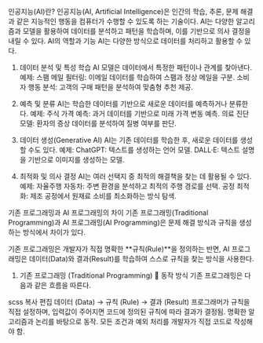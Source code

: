 인공지능(AI)란?
인공지능(AI, Artificial Intelligence)은 인간의 학습, 추론, 문제 해결과 같은 지능적인 행동을 컴퓨터가 수행할 수 있도록 하는 기술이다. AI는 다양한 알고리즘과 모델을 활용하여 데이터를 분석하고 패턴을 학습하며, 이를 기반으로 의사 결정을 내릴 수 있다.
AI의 역할과 기능
AI는 다양한 방식으로 데이터를 처리하고 활용할 수 있다.

1. 데이터 분석 및 특성 학습
AI 모델은 데이터에서 특정한 패턴이나 관계를 찾아낸다.
예제:
스팸 메일 필터링: 이메일 데이터를 학습하여 스팸과 정상 메일을 구분.
소비자 행동 분석: 고객의 구매 패턴을 분석하여 맞춤형 추천 제공.

2. 예측 및 분류
AI는 학습한 데이터를 기반으로 새로운 데이터를 예측하거나 분류한다.
예제:
주식 가격 예측: 과거 데이터를 기반으로 미래 가격 변동 예측.
의료 진단 모델: 환자의 증상 데이터를 분석하여 질병 여부를 판단.

4. 데이터 생성(Generative AI)
AI는 기존 데이터를 학습한 후, 새로운 데이터를 생성할 수도 있다.
예제:
ChatGPT: 텍스트를 생성하는 언어 모델.
DALL·E: 텍스트 설명을 기반으로 이미지를 생성하는 모델.

5. 최적화 및 의사 결정
AI는 여러 선택지 중 최적의 해결책을 찾는 데 활용될 수 있다.
예제:
자율주행 자동차: 주변 환경을 분석하고 최적의 주행 경로를 선택.
공정 최적화: 제조 공정에서 원재료 소비를 최소화하는 방식 탐색.

기존 프로그래밍과 AI 프로그래밍의 차이
기존 프로그래밍(Traditional Programming)과 AI 프로그래밍(AI Programming)은 문제 해결 방식과 규칙을 생성하는 방식에서 차이가 있다.

기존 프로그래밍은 개발자가 직접 명확한 **규칙(Rule)**을 정의하는 반면,
AI 프로그래밍은 데이터(Data)와 결과(Result)를 학습하여 스스로 규칙을 찾는 방식을 사용한다.

1. 기존 프로그래밍 (Traditional Programming)
🔹 동작 방식
기존 프로그래밍은 다음과 같은 흐름을 따른다.

scss
복사
편집
데이터 (Data) → 규칙 (Rule) → 결과 (Result)
프로그래머가 규칙을 직접 설정하며, 입력값이 주어지면 코드에 정의된 규칙에 따라 결과가 결정됨.
명확한 알고리즘과 논리를 바탕으로 동작.
모든 조건과 예외 처리를 개발자가 직접 코드로 작성해야 함.
